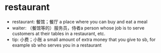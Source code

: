 # restaurant

- restaurant: 餐馆；餐厅 a place where you can buy and eat a meal
- waiter: （餐馆等的）服务员，侍者a person whose job is to serve customers at their tables in a restaurant, etc.
- tip: 小费；小账 a small amount of extra money that you give to sb, for example sb who serves you in a restaurant
